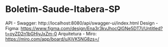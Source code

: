 # Boletim-Saude-Itabera-SP

API - Swagger: http://localhost:8080/api/swagger-ui/index.html
Design - Figma: https://www.figma.com/design/Ena3r3kvJhocQlGNe5DT7i/Untitled?t=oyZD2n1bGHiyJxZm-0
Arquitetura - Miro: https://miro.com/app/board/uXjVK5NG8zs=/

